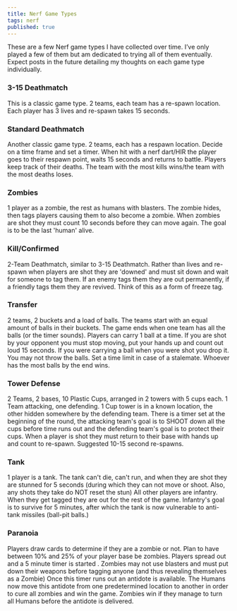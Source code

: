 ```yaml
---
title: Nerf Game Types
tags: nerf
published: true
---
```


These are a few Nerf game types I have collected over time. I’ve only played a few of them but am dedicated to trying all of them eventually. Expect posts in the future detailing my thoughts on each game type individually.

### 3-15 Deathmatch

This is a classic game type. 2 teams, each team has a re-spawn location. Each player has 3 lives and re-spawn takes 15 seconds.

### Standard Deathmatch

Another classic game type. 2 teams, each has a respawn location. Decide on a time frame and set a timer. When hit with a nerf dart/HIR the player goes to their respawn point, waits 15 seconds and returns to battle. Players keep track of their deaths. The team with the most kills wins/the team with the most deaths loses.

### Zombies

1 player as a zombie, the rest as humans with blasters. The zombie hides, then tags players causing them to also become a zombie. When zombies are shot they must count 10 seconds before they can move again. The goal is to be the last 'human' alive.

### Kill/Confirmed

2-Team Deathmatch, similar to 3-15 Deathmatch. Rather than lives and re-spawn when players are shot they are 'downed' and must sit down and wait for someone to tag them. If an enemy tags them they are out permanently, if a friendly tags them they are revived. Think of this as a form of freeze tag.

### Transfer

2 teams, 2 buckets and a load of balls. The teams start with an equal amount of balls in their buckets. The game ends when one team has all the balls (or the timer sounds). Players can carry 1 ball at a time. If you are shot by your opponent you must stop moving, put your hands up and count out loud 15 seconds. If you were carrying a ball when you were shot you drop it. You may not throw the balls. Set a time limit in case of a stalemate. Whoever has the most balls by the end wins.

### Tower Defense 

2 Teams, 2 bases, 10 Plastic Cups, arranged in 2 towers with 5 cups each. 1 Team attacking, one defending. 1 Cup tower is in a known location, the other hidden somewhere by the defending team. There is a timer set at the beginning of the round, the attacking team's goal is to SHOOT down all the cups before time runs out and the defending team's goal is to protect their cups. When a player is shot they must return to their base with hands up and count to re-spawn. Suggested 10-15 second re-spawns.

### Tank

1 player is a tank. The tank can't die, can't run, and when they are shot they are stunned for 5 seconds (during which they can not move or shoot. Also, any shots they take do NOT reset the stun) All other players are infantry.  When they get tagged they are out for the rest of the game. Infantry's goal is to survive for 5 minutes, after which the tank is now vulnerable to anti-tank missiles (ball-pit balls.) 

### Paranoia

Players draw cards to determine if they are a zombie or not. Plan to have between 10% and 25% of your player base be zombies. Players spread out and a 5 minute timer is started .  Zombies may not use blasters and must put down their weapons before tagging anyone (and thus revealing themselves as a Zombie)  Once this timer runs out an antidote is available. The Humans now move this antidote from one predetermined location to another in order to cure all zombies and win the game. Zombies win if they manage to turn all Humans before the antidote is delivered.

